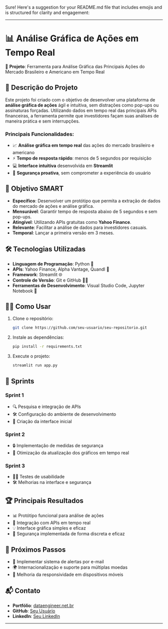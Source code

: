 Sure! Here's a suggestion for your README.md file that includes emojis and is structured for clarity and engagement:

---

# 📊 Análise Gráfica de Ações em Tempo Real

🚀 **Projeto**: Ferramenta para Análise Gráfica das Principais Ações do Mercado Brasileiro e Americano em Tempo Real

## 📝 Descrição do Projeto

Este projeto foi criado com o objetivo de desenvolver uma plataforma de **análise gráfica de ações** ágil e intuitiva, sem distrações como pop-ups ou assinaturas forçadas. Utilizando dados em tempo real das principais APIs financeiras, a ferramenta permite que investidores façam suas análises de maneira prática e sem interrupções.

### Principais Funcionalidades:
- 📈 **Análise gráfica em tempo real** das ações do mercado brasileiro e americano
- ⚡ **Tempo de resposta rápido**: menos de 5 segundos por requisição
- 💻 **Interface intuitiva** desenvolvida em **Streamlit**
- 🔐 **Segurança proativa**, sem comprometer a experiência do usuário

## 🎯 Objetivo SMART

- **Específico**: Desenvolver um protótipo que permita a extração de dados do mercado de ações e análise gráfica.
- **Mensurável**: Garantir tempo de resposta abaixo de 5 segundos e sem pop-ups.
- **Atingível**: Utilizando APIs gratuitas como **Yahoo Finance**.
- **Relevante**: Facilitar a análise de dados para investidores casuais.
- **Temporal**: Lançar a primeira versão em 3 meses.

## 🛠️ Tecnologias Utilizadas

- **Linguagem de Programação**: Python 🐍
- **APIs**: Yahoo Finance, Alpha Vantage, Quandl 🔄
- **Framework**: Streamlit 🌐
- **Controle de Versão**: Git e GitHub 🧑‍💻
- **Ferramentas de Desenvolvimento**: Visual Studio Code, Jupyter Notebook 📑

## 🧑‍🔧 Como Usar

1. Clone o repositório:
   ```bash
   git clone https://github.com/seu-usuario/seu-repositorio.git
   ```
2. Instale as dependências:
   ```bash
   pip install -r requirements.txt
   ```
3. Execute o projeto:
   ```bash
   streamlit run app.py
   ```

## 📅 Sprints

### Sprint 1
- 🔍 Pesquisa e integração de APIs
- 🛠️ Configuração do ambiente de desenvolvimento
- 🎨 Criação da interface inicial

### Sprint 2
- 🔒 Implementação de medidas de segurança
- 🔄 Otimização da atualização dos gráficos em tempo real

### Sprint 3
- 👨‍💻 Testes de usabilidade
- 🛠️ Melhorias na interface e segurança

## 🏆 Principais Resultados

- 📊 Protótipo funcional para análise de ações
- 🔄 Integração com APIs em tempo real
- 💡 Interface gráfica simples e eficaz
- 🔐 Segurança implementada de forma discreta e eficaz

## 🚧 Próximos Passos

- 📧 Implementar sistema de alertas por e-mail
- 🌍 Internacionalização e suporte para múltiplas moedas
- 📱 Melhoria da responsividade em dispositivos móveis

## 📬 Contato

- **Portfólio**: [dataengineer.net.br](https://dataengineer.net.br/)
- **GitHub**: [Seu Usuário](https://github.com/seu-usuario)
- **LinkedIn**: [Seu LinkedIn](https://linkedin.com/in/seu-usuario)

---
